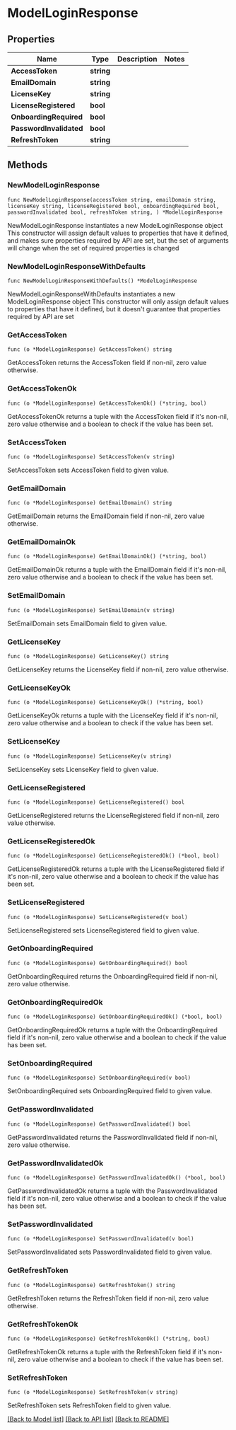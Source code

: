 # ModelLoginResponse

## Properties

Name | Type | Description | Notes
------------ | ------------- | ------------- | -------------
**AccessToken** | **string** |  | 
**EmailDomain** | **string** |  | 
**LicenseKey** | **string** |  | 
**LicenseRegistered** | **bool** |  | 
**OnboardingRequired** | **bool** |  | 
**PasswordInvalidated** | **bool** |  | 
**RefreshToken** | **string** |  | 

## Methods

### NewModelLoginResponse

`func NewModelLoginResponse(accessToken string, emailDomain string, licenseKey string, licenseRegistered bool, onboardingRequired bool, passwordInvalidated bool, refreshToken string, ) *ModelLoginResponse`

NewModelLoginResponse instantiates a new ModelLoginResponse object
This constructor will assign default values to properties that have it defined,
and makes sure properties required by API are set, but the set of arguments
will change when the set of required properties is changed

### NewModelLoginResponseWithDefaults

`func NewModelLoginResponseWithDefaults() *ModelLoginResponse`

NewModelLoginResponseWithDefaults instantiates a new ModelLoginResponse object
This constructor will only assign default values to properties that have it defined,
but it doesn't guarantee that properties required by API are set

### GetAccessToken

`func (o *ModelLoginResponse) GetAccessToken() string`

GetAccessToken returns the AccessToken field if non-nil, zero value otherwise.

### GetAccessTokenOk

`func (o *ModelLoginResponse) GetAccessTokenOk() (*string, bool)`

GetAccessTokenOk returns a tuple with the AccessToken field if it's non-nil, zero value otherwise
and a boolean to check if the value has been set.

### SetAccessToken

`func (o *ModelLoginResponse) SetAccessToken(v string)`

SetAccessToken sets AccessToken field to given value.


### GetEmailDomain

`func (o *ModelLoginResponse) GetEmailDomain() string`

GetEmailDomain returns the EmailDomain field if non-nil, zero value otherwise.

### GetEmailDomainOk

`func (o *ModelLoginResponse) GetEmailDomainOk() (*string, bool)`

GetEmailDomainOk returns a tuple with the EmailDomain field if it's non-nil, zero value otherwise
and a boolean to check if the value has been set.

### SetEmailDomain

`func (o *ModelLoginResponse) SetEmailDomain(v string)`

SetEmailDomain sets EmailDomain field to given value.


### GetLicenseKey

`func (o *ModelLoginResponse) GetLicenseKey() string`

GetLicenseKey returns the LicenseKey field if non-nil, zero value otherwise.

### GetLicenseKeyOk

`func (o *ModelLoginResponse) GetLicenseKeyOk() (*string, bool)`

GetLicenseKeyOk returns a tuple with the LicenseKey field if it's non-nil, zero value otherwise
and a boolean to check if the value has been set.

### SetLicenseKey

`func (o *ModelLoginResponse) SetLicenseKey(v string)`

SetLicenseKey sets LicenseKey field to given value.


### GetLicenseRegistered

`func (o *ModelLoginResponse) GetLicenseRegistered() bool`

GetLicenseRegistered returns the LicenseRegistered field if non-nil, zero value otherwise.

### GetLicenseRegisteredOk

`func (o *ModelLoginResponse) GetLicenseRegisteredOk() (*bool, bool)`

GetLicenseRegisteredOk returns a tuple with the LicenseRegistered field if it's non-nil, zero value otherwise
and a boolean to check if the value has been set.

### SetLicenseRegistered

`func (o *ModelLoginResponse) SetLicenseRegistered(v bool)`

SetLicenseRegistered sets LicenseRegistered field to given value.


### GetOnboardingRequired

`func (o *ModelLoginResponse) GetOnboardingRequired() bool`

GetOnboardingRequired returns the OnboardingRequired field if non-nil, zero value otherwise.

### GetOnboardingRequiredOk

`func (o *ModelLoginResponse) GetOnboardingRequiredOk() (*bool, bool)`

GetOnboardingRequiredOk returns a tuple with the OnboardingRequired field if it's non-nil, zero value otherwise
and a boolean to check if the value has been set.

### SetOnboardingRequired

`func (o *ModelLoginResponse) SetOnboardingRequired(v bool)`

SetOnboardingRequired sets OnboardingRequired field to given value.


### GetPasswordInvalidated

`func (o *ModelLoginResponse) GetPasswordInvalidated() bool`

GetPasswordInvalidated returns the PasswordInvalidated field if non-nil, zero value otherwise.

### GetPasswordInvalidatedOk

`func (o *ModelLoginResponse) GetPasswordInvalidatedOk() (*bool, bool)`

GetPasswordInvalidatedOk returns a tuple with the PasswordInvalidated field if it's non-nil, zero value otherwise
and a boolean to check if the value has been set.

### SetPasswordInvalidated

`func (o *ModelLoginResponse) SetPasswordInvalidated(v bool)`

SetPasswordInvalidated sets PasswordInvalidated field to given value.


### GetRefreshToken

`func (o *ModelLoginResponse) GetRefreshToken() string`

GetRefreshToken returns the RefreshToken field if non-nil, zero value otherwise.

### GetRefreshTokenOk

`func (o *ModelLoginResponse) GetRefreshTokenOk() (*string, bool)`

GetRefreshTokenOk returns a tuple with the RefreshToken field if it's non-nil, zero value otherwise
and a boolean to check if the value has been set.

### SetRefreshToken

`func (o *ModelLoginResponse) SetRefreshToken(v string)`

SetRefreshToken sets RefreshToken field to given value.



[[Back to Model list]](../README.md#documentation-for-models) [[Back to API list]](../README.md#documentation-for-api-endpoints) [[Back to README]](../README.md)


